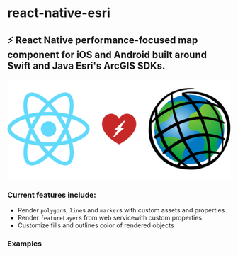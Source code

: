 # react-native-esri

## ⚡ React Native performance-focused map component for iOS and Android built around Swift and Java Esri's ArcGIS SDKs.

<p align="center">
  <img src="react-native-esri.png">
</p>

### Current features include:

- Render `polygon`s, `line`s and `marker`s with custom assets and properties
- Render `featureLayer`s from web servicewith custom properties
- Customize fills and outlines color of rendered objects

### Examples
